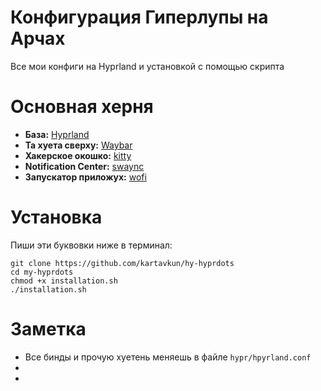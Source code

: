 # Конфигурация Гиперлупы на Арчах
Все мои конфиги на Hyprland и установкой с помощью скрипта

# Основная херня
- **База:** [Hyprland](https://github.com/hyprwm/Hyprland)
- **Та хуета сверху:** [Waybar](https://github.com/Alexays/Waybar)
- **Хакерское окошко:** [kitty](https://github.com/kovidgoyal/kitty)
- **Notification Center:** [swaync](https://github.com/ErikReider/SwayNotificationCenter)
- **Запускатор приложух:** [wofi](https://sr.ht/~scoopta/wofi/)

# Установка
Пиши эти буквовки ниже в терминал:
```
git clone https://github.com/kartavkun/hy-hyprdots
cd my-hyprdots
chmod +x installation.sh
./installation.sh
``` 

# Заметка
- Все бинды и прочую хуетень меняешь в файле `hypr/hpyrland.conf`
- 
- 